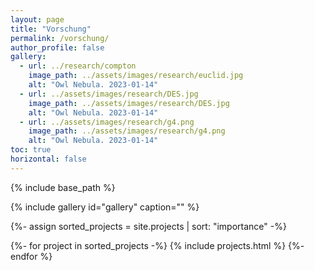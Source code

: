 ```yaml
---
layout: page
title: "Vorschung"
permalink: /vorschung/
author_profile: false
gallery:
  - url: ../research/compton
    image_path: ../assets/images/research/euclid.jpg
    alt: "Owl Nebula. 2023-01-14"
  - url: ../assets/images/research/DES.jpg
    image_path: ../assets/images/research/DES.jpg
    alt: "Owl Nebula. 2023-01-14"
  - url: ../assets/images/research/g4.png
    image_path: ../assets/images/research/g4.png
    alt: "Owl Nebula. 2023-01-14"
toc: true
horizontal: false
---
```

{% include base_path %} 

{% include gallery id="gallery"  caption="" %}

<!-- pages/projects.md -->
<div class="projects">
 <!-- 
  {%- for category in page.display_categories %}
  <h2 class="category">{{ category }}</h2>
  {%- assign categorized_projects = site.projects | where: "category", category -%}
  {%- assign sorted_projects = categorized_projects | sort: "importance" %}
  <div class="grid">
    {%- for project in sorted_projects -%}
      {% include projects.html %}
    {%- endfor %}
  </div>
  {% endfor %}
 -->

  {%- assign sorted_projects = site.projects | sort: "importance" -%}
  <div class="grid">
    {%- for project in sorted_projects -%}
      {% include projects.html %}
    {%- endfor %}
  </div>

</div>
